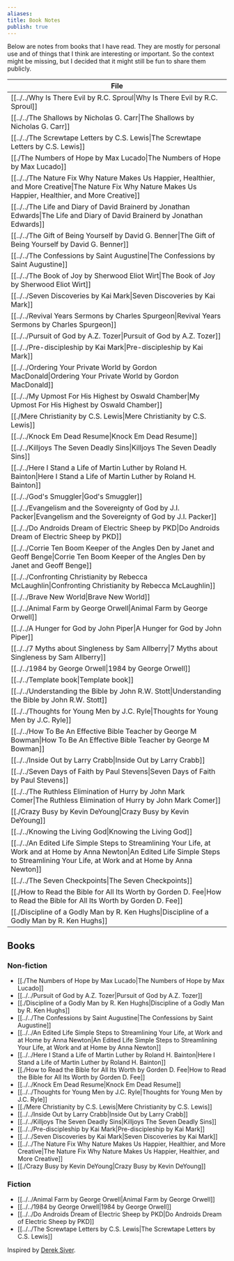 ```yaml
---
aliases: 
title: Book Notes
publish: true
---
```


Below are notes from books that I have read. They are mostly for personal use and of things that I think are interesting or important. So the context might be missing, but I decided that it might still be fun to share them publicly.

| File                                                                                                                                                                                                    |
| ------------------------------------------------------------------------------------------------------------------------------------------------------------------------------------------------------- |
| [[../../Why Is There Evil by R.C. Sproul\|Why Is There Evil by R.C. Sproul]]                                                                                                                   |
| [[../../The Shallows by Nicholas G. Carr\|The Shallows by Nicholas G. Carr]]                                                                                                                   |
| [[../../The Screwtape Letters by C.S. Lewis\|The Screwtape Letters by C.S. Lewis]]                                                                                                             |
| [[./The Numbers of Hope by Max Lucado\|The Numbers of Hope by Max Lucado]]                                                                                                                 |
| [[../../The Nature Fix Why Nature Makes Us Happier, Healthier, and More Creative\|The Nature Fix Why Nature Makes Us Happier, Healthier, and More Creative]]                                   |
| [[../../The Life and Diary of David Brainerd by Jonathan Edwards\|The Life and Diary of David Brainerd by Jonathan Edwards]]                                                                   |
| [[../../The Gift of Being Yourself by David G. Benner\|The Gift of Being Yourself by David G. Benner]]                                                                                         |
| [[../../The Confessions by Saint Augustine\|The Confessions by Saint Augustine]]                                                                                                               |
| [[../../The Book of Joy by Sherwood Eliot Wirt\|The Book of Joy by Sherwood Eliot Wirt]]                                                                                                       |
| [[../../Seven Discoveries by Kai Mark\|Seven Discoveries by Kai Mark]]                                                                                                                         |
| [[../../Revival Years Sermons by Charles Spurgeon\|Revival Years Sermons by Charles Spurgeon]]                                                                                                 |
| [[../../Pursuit of God by A.Z. Tozer\|Pursuit of God by A.Z. Tozer]]                                                                                                                           |
| [[../../Pre-discipleship by Kai Mark\|Pre-discipleship by Kai Mark]]                                                                                                                           |
| [[../../Ordering Your Private World by Gordon MacDonald\|Ordering Your Private World by Gordon MacDonald]]                                                                                     |
| [[../../My Upmost For His Highest by Oswald Chamber\|My Upmost For His Highest by Oswald Chamber]]                                                                                             |
| [[./Mere Christianity by C.S. Lewis\|Mere Christianity by C.S. Lewis]]                                                                                                                     |
| [[../../Knock Em Dead Resume\|Knock Em Dead Resume]]                                                                                                                                           |
| [[../../Killjoys The Seven Deadly Sins\|Killjoys The Seven Deadly Sins]]                                                                                                                       |
| [[../../Here I Stand a Life of Martin Luther by Roland H. Bainton\|Here I Stand a Life of Martin Luther by Roland H. Bainton]]                                                                 |
| [[../../God's Smuggler\|God's Smuggler]]                                                                                                                                                       |
| [[../../Evangelism and the Sovereignty of God by J.I. Packer\|Evangelism and the Sovereignty of God by J.I. Packer]]                                                                           |
| [[../../Do Androids Dream of Electric Sheep by PKD\|Do Androids Dream of Electric Sheep by PKD]]                                                                                               |
| [[../../Corrie Ten Boom Keeper of the Angles Den by Janet and Geoff Benge\|Corrie Ten Boom Keeper of the Angles Den by Janet and Geoff Benge]]                                                 |
| [[../../Confronting Christianity by Rebecca McLaughlin\|Confronting Christianity by Rebecca McLaughlin]]                                                                                       |
| [[../../Brave New World\|Brave New World]]                                                                                                                                                     |
| [[../../Animal Farm by George Orwell\|Animal Farm by George Orwell]]                                                                                                                           |
| [[../../A Hunger for God by John Piper\|A Hunger for God by John Piper]]                                                                                                                       |
| [[../../7 Myths about Singleness by Sam Allberry\|7 Myths about Singleness by Sam Allberry]]                                                                                                   |
| [[../../1984 by George Orwell\|1984 by George Orwell]]                                                                                                                                         |
| [[../../Template book\|Template book]]                                                                                                                                                            |
| [[../../Understanding the Bible by John R.W. Stott\|Understanding the Bible by John R.W. Stott]]                                                                                               |
| [[../../Thoughts for Young Men by J.C. Ryle\|Thoughts for Young Men by J.C. Ryle]]                                                                                                             |
| [[../../How To Be An Effective Bible Teacher by George M Bowman\|How To Be An Effective Bible Teacher by George M Bowman]]                                                                     |
| [[../../Inside Out by Larry Crabb\|Inside Out by Larry Crabb]]                                                                                                                                 |
| [[../../Seven Days of Faith by Paul Stevens\|Seven Days of Faith by Paul Stevens]]                                                                                                             |
| [[../../The Ruthless Elimination of Hurry by John Mark Comer\|The Ruthless Elimination of Hurry by John Mark Comer]]                                                                           |
| [[./Crazy Busy by Kevin DeYoung\|Crazy Busy by Kevin DeYoung]]                                                                                                                             |
| [[../../Knowing the Living God\|Knowing the Living God]]                                                                                                                                       |
| [[../../An Edited Life Simple Steps to Streamlining Your Life, at Work and at Home by Anna Newton\|An Edited Life Simple Steps to Streamlining Your Life, at Work and at Home by Anna Newton]] |
| [[../../The Seven Checkpoints\|The Seven Checkpoints]]                                                                                                                                         |
| [[./How to Read the Bible for All Its Worth by Gorden D. Fee\|How to Read the Bible for All Its Worth by Gorden D. Fee]]                                                                   |
| [[./Discipline of a Godly Man by R. Ken Hughs\|Discipline of a Godly Man by R. Ken Hughs]]                                                                                                 |


## Books
### Non-fiction
- [[./The Numbers of Hope by Max Lucado|The Numbers of Hope by Max Lucado]]
- [[../../Pursuit of God by A.Z. Tozer|Pursuit of God by A.Z. Tozer]]
- [[./Discipline of a Godly Man by R. Ken Hughs|Discipline of a Godly Man by R. Ken Hughs]]
- [[../../The Confessions by Saint Augustine|The Confessions by Saint Augustine]]
- [[../../An Edited Life Simple Steps to Streamlining Your Life, at Work and at Home by Anna Newton|An Edited Life Simple Steps to Streamlining Your Life, at Work and at Home by Anna Newton]]
- [[../../Here I Stand a Life of Martin Luther by Roland H. Bainton|Here I Stand a Life of Martin Luther by Roland H. Bainton]]
- [[./How to Read the Bible for All Its Worth by Gorden D. Fee|How to Read the Bible for All Its Worth by Gorden D. Fee]]
- [[../../Knock Em Dead Resume|Knock Em Dead Resume]]
- [[../../Thoughts for Young Men by J.C. Ryle|Thoughts for Young Men by J.C. Ryle]]
- [[./Mere Christianity by C.S. Lewis|Mere Christianity by C.S. Lewis]]
- [[../../Inside Out by Larry Crabb|Inside Out by Larry Crabb]]
- [[../../Killjoys The Seven Deadly Sins|Killjoys The Seven Deadly Sins]]
- [[../../Pre-discipleship by Kai Mark|Pre-discipleship by Kai Mark]]
- [[../../Seven Discoveries by Kai Mark|Seven Discoveries by Kai Mark]]
- [[../../The Nature Fix Why Nature Makes Us Happier, Healthier, and More Creative|The Nature Fix Why Nature Makes Us Happier, Healthier, and More Creative]]
- [[./Crazy Busy by Kevin DeYoung|Crazy Busy by Kevin DeYoung]]

### Fiction
- [[../../Animal Farm by George Orwell|Animal Farm by George Orwell]]
- [[../../1984 by George Orwell|1984 by George Orwell]]
- [[../../Do Androids Dream of Electric Sheep by PKD|Do Androids Dream of Electric Sheep by PKD]]
- [[../../The Screwtape Letters by C.S. Lewis|The Screwtape Letters by C.S. Lewis]]

Inspired by [Derek Siver](https://sive.rs/book).